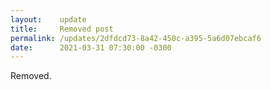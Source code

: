 ```yaml
---
layout:    update
title:     Removed post
permalink: /updates/2dfdcd73-8a42-450c-a395-5a6d07ebcaf6
date:      2021-03-31 07:30:00 -0300
---
```


Removed.